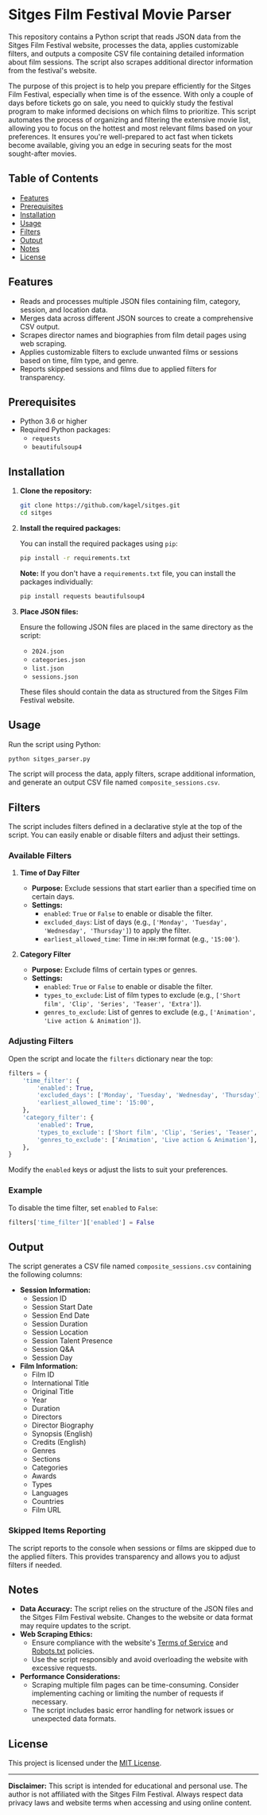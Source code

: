 # Sitges Film Festival Movie Parser

This repository contains a Python script that reads JSON data from the Sitges Film Festival website, processes the data, applies customizable filters, and outputs a composite CSV file containing detailed information about film sessions. The script also scrapes additional director information from the festival's website.

The purpose of this project is to help you prepare efficiently for the Sitges Film Festival, especially when time is of the essence. With only a couple of days before tickets go on sale, you need to quickly study the festival program to make informed decisions on which films to prioritize. This script automates the process of organizing and filtering the extensive movie list, allowing you to focus on the hottest and most relevant films based on your preferences. It ensures you're well-prepared to act fast when tickets become available, giving you an edge in securing seats for the most sought-after movies.

## Table of Contents

- [Features](#features)
- [Prerequisites](#prerequisites)
- [Installation](#installation)
- [Usage](#usage)
- [Filters](#filters)
- [Output](#output)
- [Notes](#notes)
- [License](#license)

## Features

- Reads and processes multiple JSON files containing film, category, session, and location data.
- Merges data across different JSON sources to create a comprehensive CSV output.
- Scrapes director names and biographies from film detail pages using web scraping.
- Applies customizable filters to exclude unwanted films or sessions based on time, film type, and genre.
- Reports skipped sessions and films due to applied filters for transparency.

## Prerequisites

- Python 3.6 or higher
- Required Python packages:
    - `requests`
    - `beautifulsoup4`

## Installation

1. **Clone the repository:**

   ```bash
   git clone https://github.com/kagel/sitges.git
   cd sitges
   ```

2. **Install the required packages:**

   You can install the required packages using `pip`:

   ```bash
   pip install -r requirements.txt
   ```

   **Note:** If you don't have a `requirements.txt` file, you can install the packages individually:

   ```bash
   pip install requests beautifulsoup4
   ```

3. **Place JSON files:**

   Ensure the following JSON files are placed in the same directory as the script:

    - `2024.json`
    - `categories.json`
    - `list.json`
    - `sessions.json`

   These files should contain the data as structured from the Sitges Film Festival website.

## Usage

Run the script using Python:

```bash
python sitges_parser.py
```

The script will process the data, apply filters, scrape additional information, and generate an output CSV file named `composite_sessions.csv`.

## Filters

The script includes filters defined in a declarative style at the top of the script. You can easily enable or disable filters and adjust their settings.

### Available Filters

1. **Time of Day Filter**

    - **Purpose:** Exclude sessions that start earlier than a specified time on certain days.
    - **Settings:**
        - `enabled`: `True` or `False` to enable or disable the filter.
        - `excluded_days`: List of days (e.g., `['Monday', 'Tuesday', 'Wednesday', 'Thursday']`) to apply the filter.
        - `earliest_allowed_time`: Time in `HH:MM` format (e.g., `'15:00'`).

2. **Category Filter**

    - **Purpose:** Exclude films of certain types or genres.
    - **Settings:**
        - `enabled`: `True` or `False` to enable or disable the filter.
        - `types_to_exclude`: List of film types to exclude (e.g., `['Short film', 'Clip', 'Series', 'Teaser', 'Extra']`).
        - `genres_to_exclude`: List of genres to exclude (e.g., `['Animation', 'Live action & Animation']`).

### Adjusting Filters

Open the script and locate the `filters` dictionary near the top:

```python
filters = {
    'time_filter': {
        'enabled': True,
        'excluded_days': ['Monday', 'Tuesday', 'Wednesday', 'Thursday'],
        'earliest_allowed_time': '15:00',
    },
    'category_filter': {
        'enabled': True,
        'types_to_exclude': ['Short film', 'Clip', 'Series', 'Teaser', 'Extra'],
        'genres_to_exclude': ['Animation', 'Live action & Animation'],
    },
}
```

Modify the `enabled` keys or adjust the lists to suit your preferences.

### Example

To disable the time filter, set `enabled` to `False`:

```python
filters['time_filter']['enabled'] = False
```

## Output

The script generates a CSV file named `composite_sessions.csv` containing the following columns:

- **Session Information:**
    - Session ID
    - Session Start Date
    - Session End Date
    - Session Duration
    - Session Location
    - Session Talent Presence
    - Session Q&A
    - Session Day
- **Film Information:**
    - Film ID
    - International Title
    - Original Title
    - Year
    - Duration
    - Directors
    - Director Biography
    - Synopsis (English)
    - Credits (English)
    - Genres
    - Sections
    - Categories
    - Awards
    - Types
    - Languages
    - Countries
    - Film URL

### Skipped Items Reporting

The script reports to the console when sessions or films are skipped due to the applied filters. This provides transparency and allows you to adjust filters if needed.

## Notes

- **Data Accuracy:** The script relies on the structure of the JSON files and the Sitges Film Festival website. Changes to the website or data format may require updates to the script.
- **Web Scraping Ethics:**
    - Ensure compliance with the website's [Terms of Service](https://sitgesfilmfestival.com/en/terms-service) and [Robots.txt](https://sitgesfilmfestival.com/robots.txt) policies.
    - Use the script responsibly and avoid overloading the website with excessive requests.
- **Performance Considerations:**
    - Scraping multiple film pages can be time-consuming. Consider implementing caching or limiting the number of requests if necessary.
    - The script includes basic error handling for network issues or unexpected data formats.

## License

This project is licensed under the [MIT License](LICENSE).

---

**Disclaimer:** This script is intended for educational and personal use. The author is not affiliated with the Sitges Film Festival. Always respect data privacy laws and website terms when accessing and using online content.
